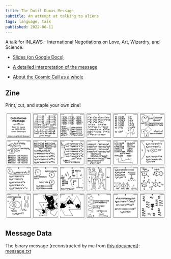 ```yaml
---
title: The Dutil-Dumas Message
subtitle: An attempt at talking to aliens
tags: language, talk
published: 2022-06-11
---
```


A talk for INLAWS - International Negotiations on Love, Art, Wizardry, and Science.

- [Slides (on Google Docs)](https://docs.google.com/presentation/d/1zuat385rsgymjwu1I8VeD2tenQHguzBTUGBv1v-2n24/edit#slide=id.gf4208470b8_0_131)

- [A detailed interpretation of the message](https://blog.plover.com/aliens/dd/intro.html)
- [About the Cosmic Call as a whole](http://www.cplire.ru/html/ra&sr/irm/CosmicCall-2003/index.html)

## Zine

Print, cut, and staple your own zine!

![](booklet.png)

## Message Data

The binary message (reconstructed by me from [this document](https://www.plover.com/misc/Dumas-Dutil/messages.pdf)): [message.txt](message.txt)
